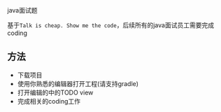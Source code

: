 java面试题

基于`Talk is cheap. Show me the code`，后续所有的java面试员工需要完成coding

## 方法

* 下载项目
* 使用你熟悉的编辑器打开工程(请支持gradle)
* 打开编辑的中的TODO view
* 完成相关的coding工作
